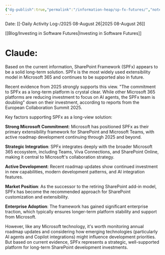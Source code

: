 ```yaml
---
{"dg-publish":true,"permalink":"/information-heap/sp-fx-futures/","noteIcon":"","created":"2025-08-26T15:42:25.496-05:00"}
---
```


Date: [[-Daily Activity Log-/2025 08-August 26\|2025 08-August 26]]

[[Blog/Investing in Software Futures\|Investing in Software Futures]]

# Claude:
Based on the current information, SharePoint Framework (SPFx) appears to be a solid long-term solution. SPFx is the most widely used extensibility model in Microsoft 365 and continues to be supported also in future.

Recent evidence from 2025 strongly supports this view. "The commitment to SPFx as a long-term platform is crystal clear. While other Microsoft 365 platforms are reducing investment to focus on AI agents, the SPFx team is doubling" down on their investment, according to reports from the European Collaboration Summit 2025.

Key factors supporting SPFx as a long-view solution:

**Strong Microsoft Commitment**: Microsoft has positioned SPFx as their primary extensibility framework for SharePoint and Microsoft Teams, with active roadmap development continuing through 2025 and beyond.

**Strategic Integration**: SPFx integrates deeply with the broader Microsoft 365 ecosystem, including Teams, Viva Connections, and SharePoint Online, making it central to Microsoft's collaboration strategy.

**Active Development**: Recent roadmap updates show continued investment in new capabilities, modern development patterns, and AI integration features.

**Market Position**: As the successor to the retiring SharePoint add-in model, SPFx has become the recommended approach for SharePoint customization and extensibility.

**Enterprise Adoption**: The framework has gained significant enterprise traction, which typically ensures longer-term platform stability and support from Microsoft.

However, like any Microsoft technology, it's worth monitoring annual roadmap updates and considering how emerging technologies (particularly AI agents and Copilot integrations) might influence development priorities. But based on current evidence, SPFx represents a strategic, well-supported platform for long-term SharePoint development investments.